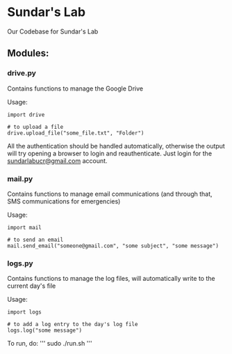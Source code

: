 # Sundar's Lab
Our Codebase for Sundar's Lab


## Modules:

### drive.py
Contains functions to manage the Google Drive

Usage:
```
import drive

# to upload a file
drive.upload_file("some_file.txt", "Folder")
```

All the authentication should be handled automatically, otherwise
the output will try opening a browser to login and reauthenticate.
Just login for the sundarlabucr@gmail.com account.


### mail.py
Contains functions to manage email communications (and through that,
SMS communications for emergencies)

Usage:
```
import mail

# to send an email
mail.send_email("someone@gmail.com", "some subject", "some message")
```

### logs.py
Contains functions to manage the log files, will automatically write to
the current day's file

Usage:
```
import logs

# to add a log entry to the day's log file
logs.log("some message")
```

To run, do:
'''
sudo ./run.sh
'''
